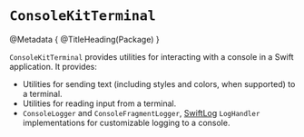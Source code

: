 # ``ConsoleKitTerminal``

@Metadata {
    @TitleHeading(Package)
}

`ConsoleKitTerminal` provides utilities for interacting with a console in a Swift application. It provides:

* Utilities for sending text (including styles and colors, when supported) to a terminal.
* Utilities for reading input from a terminal.
* ``ConsoleLogger`` and ``ConsoleFragmentLogger``, [SwiftLog](https://github.com/apple/swift-log) `LogHandler` implementations for customizable logging to a console.
